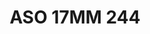 ---
title: ASO 17MM 244
date: 
draft: false

# descripcion
description : Anillo de plata 925.

materials: Plata 959

color: 

dimensions: 17mm diámetro

code: 05-23-1633

type: "Anillos"

categories: []

price: $5.120,00

price_eftvo: $4.350,00

# Images
# first image will be shown in the product page
images:
  # - image: "images/path_to_image"
  # La ubicacion de las imagenes es imagenes/Anillos/Anillos.Solo Plata/05-23-1633-aso-17mm-244
  - image: "./images/anillos/solo_plata/05-23-1633-aso-17mm-244.jpg"
---